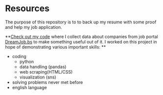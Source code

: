 # Resources
The purpose of this repository is to to back up my resume with some proof and help my job application. 



**[Check out my code](https://github.com/laplopo/Resources/blob/master/sup.ipynb) where I collect data about companies from job portal [DreamJob.bs](https://dreamjo.bs/en) to make something useful out of it. I worked on this project in hope of demonstrating various important skills: **
- coding
    - python
    - data handling (pandas)
    - web scraping(HTML/CSS)    
    - visualization (sns)
- solving problems never met before
- english language
 
